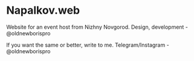# Napalkov.web
Website for an event host from Nizhny Novgorod.   Design, development - @oldnewborispro

If you want the same or better, write to me. Telegram/Instagram - @oldnewborispro
